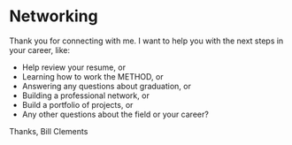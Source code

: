 # Networking

Thank you for connecting with me. 
I want to help you with the next steps in your career, like:
* Help review your resume, or
* Learning how to work the METHOD, or
* Answering any questions about graduation, or
* Building a professional network, or
* Build a portfolio of projects, or
* Any other questions about the field or your career?
	
Thanks, Bill Clements
